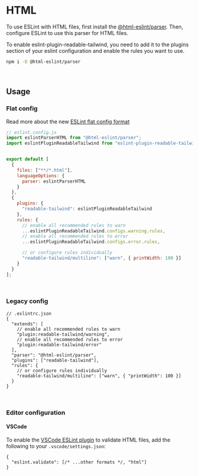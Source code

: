 # HTML

To use ESLint with HTML files, first install the [@html-eslint/parser](https://github.com/yeonjuan/html-eslint/tree/main/packages/parser). Then, configure ESLint to use this parser for HTML files.

To enable eslint-plugin-readable-tailwind, you need to add it to the plugins section of your eslint configuration and enable the rules you want to use.

```sh
npm i -D @html-eslint/parser
```

<br/>

## Usage

### Flat config

Read more about the new [ESLint flat config format](https://eslint.org/docs/latest/use/configure/configuration-files-new)

```js
// eslint.config.js
import eslintParserHTML from "@html-eslint/parser";
import eslintPluginReadableTailwind from "eslint-plugin-readable-tailwind";


export default [
  {
    files: ["**/*.html"],
    languageOptions: {
      parser: eslintParserHTML
    }
  },
  {
    plugins: {
      "readable-tailwind": eslintPluginReadableTailwind
    },
    rules: {
      // enable all recommended rules to warn
      ...eslintPluginReadableTailwind.configs.warning.rules,
      // enable all recommended rules to error
      ...eslintPluginReadableTailwind.configs.error.rules,

      // or configure rules individually
      "readable-tailwind/multiline": ["warn", { printWidth: 100 }]
    }
  }
];
```

<br/>

### Legacy config

```jsonc
// .eslintrc.json
{
  "extends": [
    // enable all recommended rules to warn
    "plugin:readable-tailwind/warning",
    // enable all recommended rules to error
    "plugin:readable-tailwind/error"
  ],
  "parser": "@html-eslint/parser",
  "plugins": ["readable-tailwind"],
  "rules": {
    // or configure rules individually
    "readable-tailwind/multiline": ["warn", { "printWidth": 100 }]
  }
}
```

<br/>

### Editor configuration

#### VSCode

To enable the [VSCode ESLint plugin](https://marketplace.visualstudio.com/items?itemName=dbaeumer.vscode-eslint) to validate HTML files, add the following to your `.vscode/settings.json`:

```jsonc
{
  "eslint.validate": [/* ...other formats */, "html"]
}
```
